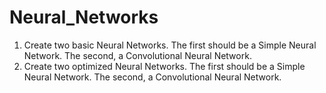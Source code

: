 # Neural_Networks
1. Create two basic Neural Networks. The first should be a Simple Neural Network. The 
second, a Convolutional Neural Network. 
2. Create two optimized Neural Networks. The first should be a Simple Neural Network. The 
second, a Convolutional Neural Network.  
